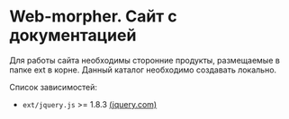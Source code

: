 Web-morpher. Сайт с документацией
=

Для работы сайта необходимы сторонние продукты, размещаемые в папке ext в корне. Данный каталог необходимо создавать локально.

Список зависимостей:

  - `ext/jquery.js` >= 1.8.3 [(jquery.com)](http://jquery.com/)
